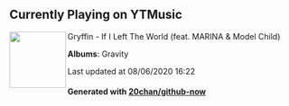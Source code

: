 ## Currently Playing on YTMusic

[<img align="left" width="100" src="https://lh3.googleusercontent.com/09-I-j3TSneTzndBCwae9irrQPxWKeaShWhd9-ezjvvtru1J86z3zbeTeyXRR9nAC55cSb8WshumE213-A">](https://music.youtube.com/channel/UCO4t4bsN65024PXQUnENGkw)

Gryffin - If I Left The World (feat. MARINA & Model Child)

**Albums**: Gravity

Last updated at 08/06/2020 16:22

#### Generated with [20chan/github-now](https://github.com/20chan/github-now)


<!--
**20chan/20chan** is a ✨ _special_ ✨ repository because its `README.md` (this file) appears on your GitHub profile.

Here are some ideas to get you started:

- 🔭 I’m currently working on ...
- 🌱 I’m currently learning ...
- 👯 I’m looking to collaborate on ...
- 🤔 I’m looking for help with ...
- 💬 Ask me about ...
- 📫 How to reach me: ...
- 😄 Pronouns: ...
- ⚡ Fun fact: ...
-->
